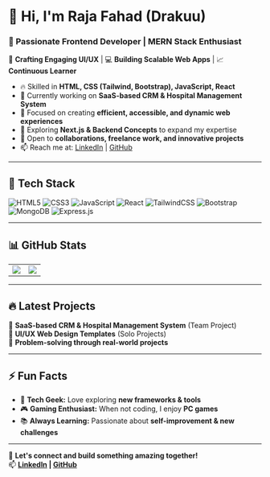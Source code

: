 # 👋 Hi, I'm Raja Fahad (Drakuu)  
### 🚀 Passionate Frontend Developer | MERN Stack Enthusiast  

🎨 **Crafting Engaging UI/UX** | 💻 **Building Scalable Web Apps** | 📈 **Continuous Learner**  

- 🔥 Skilled in **HTML, CSS (Tailwind, Bootstrap), JavaScript, React**  
- 🚀 Currently working on **SaaS-based CRM & Hospital Management System**  
- 🎯 Focused on creating **efficient, accessible, and dynamic web experiences**  
- 🌱 Exploring **Next.js & Backend Concepts** to expand my expertise  
- 🤝 Open to **collaborations, freelance work, and innovative projects**  
- 📫 Reach me at: [LinkedIn](https://www.linkedin.com/in/raja-fahad-5a414328b) | [GitHub](https://github.com/Drakuu)  

---

## 🚀 Tech Stack  
![HTML5](https://img.shields.io/badge/HTML5-%23E34F26.svg?style=flat-square&logo=html5&logoColor=white)
![CSS3](https://img.shields.io/badge/CSS3-%231572B6.svg?style=flat-square&logo=css3&logoColor=white)
![JavaScript](https://img.shields.io/badge/JavaScript-%23F7DF1E.svg?style=flat-square&logo=javascript&logoColor=black)
![React](https://img.shields.io/badge/React-%2361DAFB.svg?style=flat-square&logo=react&logoColor=black)
![TailwindCSS](https://img.shields.io/badge/TailwindCSS-%2338B2AC.svg?style=flat-square&logo=tailwind-css&logoColor=white)
![Bootstrap](https://img.shields.io/badge/Bootstrap-%23563D7C.svg?style=flat-square&logo=bootstrap&logoColor=white)
![MongoDB](https://img.shields.io/badge/MongoDB-%2347A248.svg?style=flat-square&logo=mongodb&logoColor=white)
![Express.js](https://img.shields.io/badge/Express.js-%23404D59.svg?style=flat-square&logo=express&logoColor=white)

---

## 📊 GitHub Stats  
<table>
<tr>
<td>
<img src="https://github-readme-stats.vercel.app/api?username=Drakuu&show_icons=true&theme=radical" />
</td>
<td>
<img src="https://github-readme-streak-stats.vercel.app/?user=Drakuu&theme=radical" />

</td>
</tr>
</table>

---

## 🔥 Latest Projects  
🚀 **SaaS-based CRM & Hospital Management System** (Team Project)  
🎨 **UI/UX Web Design Templates** (Solo Projects)  
🔧 **Problem-solving through real-world projects**  

---

## ⚡ Fun Facts  
- 🎯 **Tech Geek:** Love exploring **new frameworks & tools**  
- 🎮 **Gaming Enthusiast:** When not coding, I enjoy **PC games**  
- 📚 **Always Learning:** Passionate about **self-improvement & new challenges**  

---

🚀 **Let's connect and build something amazing together!**  
📫 **[LinkedIn](https://www.linkedin.com/in/raja-fahad-5a414328b) | [GitHub](https://github.com/Drakuu)**
